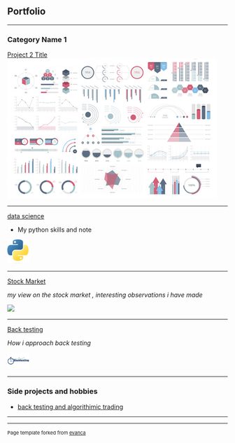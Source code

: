 ## Portfolio

---

### Category Name 1 

[Project 2 Title](/pdf/sample_presentation.pdf)
<img src="images/dummy_thumbnail.jpg?raw=true"/>

---
[data science](data_science/datascience)

- My python skills and note

<img src="images/python.png?raw=true" width="50"/>

---
[Stock Market](stock_market/stock_market)

*my view on the stock market , interesting observations i have made*

<img src="images/stock_market.avif?raw=true" width="50"/>

---
[Back testing](back_testing/back_testing)

*How i approach back testing*

<img src="images/back_testing.png?raw=true" width="50"/>

---

### Side projects and hobbies

- [back testing and algorithimic trading ](http://example.com/)

---




---
<p style="font-size:11px">Page template forked from <a href="https://github.com/evanca/quick-portfolio">evanca</a></p>
<!-- Remove above link if you don't want to attibute -->
